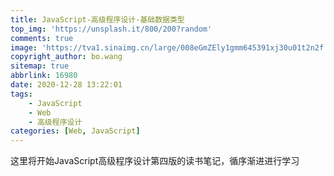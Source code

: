 ```yaml
---
title: JavaScript-高级程序设计-基础数据类型
top_img: 'https://unsplash.it/800/200?random'
comments: true
image: 'https://tva1.sinaimg.cn/large/008eGmZEly1gmm645391xj30u01t2n2f.jpg'
copyright_author: bo.wang
sitemap: true
abbrlink: 16980
date: 2020-12-28 13:22:01
tags:
    - JavaScript
    - Web
    - 高级程序设计
categories: [Web, JavaScript]
---
```


这里将开始JavaScript高级程序设计第四版的读书笔记，循序渐进进行学习
